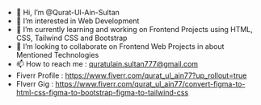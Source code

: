- 👋 Hi, I’m @Qurat-Ul-Ain-Sultan
- 👀 I’m interested in Web Development
- 🌱 I’m currently learning and working on Frontend Projects using HTML, CSS, Tailwind CSS and Bootstrap
- 💞️ I’m looking to collaborate on Frontend Web Projects in about Mentioned Technologies
- 📫 How to reach me : quratulain.sultan777@gmail.com
- Fiverr Profile : https://www.fiverr.com/qurat_ul_ain77?up_rollout=true
- FIverr Gig : https://www.fiverr.com/qurat_ul_ain77/convert-figma-to-html-css-figma-to-bootstrap-figma-to-tailwind-css 

<!---
Qurat-Ul-Ain-Sultan/Qurat-Ul-Ain-Sultan is a ✨ special ✨ repository because its `README.md` (this file) appears on your GitHub profile.
You can click the Preview link to take a look at your changes.
--->
